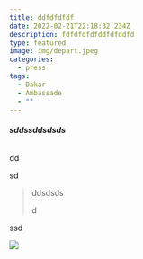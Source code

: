 ```yaml
---
title: ddfdfdfdf
date: 2022-02-21T22:18:32.234Z
description: fdfdfdfdfddfdfddfd
type: featured
image: img/depart.jpeg
categories:
  - press
tags:
  - Dakar
  - Ambassade
  - ""
---
```

###### **sddssddsdsds**

dd

sd

> ddsdsds
>
> d

ssd

![](img/affiche01.jpg)